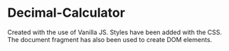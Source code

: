# Decimal-Calculator

Created with the use of Vanilla JS. Styles have been added with the CSS. The document fragment has also been used to create DOM elements. 
